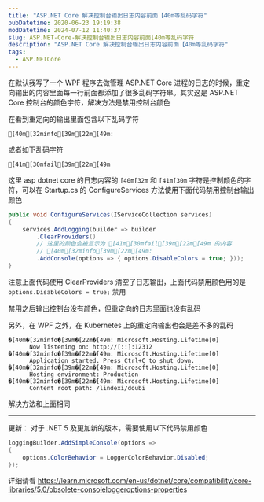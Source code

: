 ```yaml
---
title: "ASP.NET Core 解决控制台输出日志内容前面【40m等乱码字符"
pubDatetime: 2020-06-23 19:19:38
modDatetime: 2024-07-12 11:40:37
slug: ASP.NET-Core-解决控制台输出日志内容前面[40m等乱码字符
description: "ASP.NET Core 解决控制台输出日志内容前面【40m等乱码字符"
tags:
  - ASP.NETCore
---
```





在默认我写了一个 WPF 程序去做管理 ASP.NET Core 进程的日志的时候，重定向输出的内容里面每一行前面都添加了很多乱码字符串。其实这是 ASP.NET Core 控制台的颜色字符，解决方法是禁用控制台颜色

<!--more-->


<!-- CreateTime:6/24/2020 3:19:38 PM -->



在看到重定向的输出里面包含以下乱码字符

```
[40m[32minfo[39m[22m[49m:
```

或者如下乱码字符

```
[41m[30mfail[39m[22m[49m
```

这里 asp dotnet core 的日志内容的 `[40m[32m` 和 `[41m[30m` 字符是控制颜色的字符，可以在 Startup.cs 的 ConfigureServices 方法使用下面代码禁用控制台输出颜色

```csharp
public void ConfigureServices(IServiceCollection services)
{
	services.AddLogging(builder => builder
        .ClearProviders()
        // 这里的颜色会被显示为 [41m[30mfail[39m[22m[49m 的内容
        // [40m[32minfo[39m[22m[49m:
        .AddConsole(options => { options.DisableColors = true; }));
}
```

注意上面代码使用 ClearProviders 清空了日志输出，上面代码禁用颜色用的是 `options.DisableColors = true;` 禁用

禁用之后输出控制台没有颜色，但重定向的日志里面也没有乱码

另外，在 WPF 之外，在 Kubernetes 上的重定向输出也会是差不多的乱码

```
�[40m�[32minfo�[39m�[22m�[49m: Microsoft.Hosting.Lifetime[0]
      Now listening on: http://[::]:12312
�[40m�[32minfo�[39m�[22m�[49m: Microsoft.Hosting.Lifetime[0]
      Application started. Press Ctrl+C to shut down.
�[40m�[32minfo�[39m�[22m�[49m: Microsoft.Hosting.Lifetime[0]
      Hosting environment: Production
�[40m�[32minfo�[39m�[22m�[49m: Microsoft.Hosting.Lifetime[0]
      Content root path: /lindexi/doubi
```

解决方法和上面相同

---

更新： 对于 .NET 5 及更加新的版本，需要使用以下代码禁用颜色

```csharp
loggingBuilder.AddSimpleConsole(options =>
{
    options.ColorBehavior = LoggerColorBehavior.Disabled;
});
```

详细请看 <https://learn.microsoft.com/en-us/dotnet/core/compatibility/core-libraries/5.0/obsolete-consoleloggeroptions-properties>
